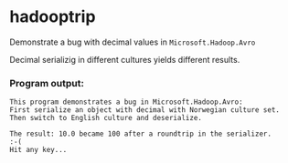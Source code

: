# hadooptrip
Demonstrate a bug with decimal values in `Microsoft.Hadoop.Avro`

Decimal serializig in different cultures yields different results.

### Program output:
```
This program demonstrates a bug in Microsoft.Hadoop.Avro:
First serialize an object with decimal with Norwegian culture set.
Then switch to English culture and deserialize.

The result: 10.0 became 100 after a roundtrip in the serializer.
:-(
Hit any key...
```

